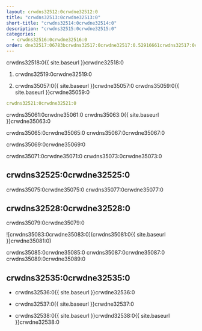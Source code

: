 ```yaml
---
layout: crwdns32512:0crwdne32512:0
title: "crwdns32513:0crwdne32513:0"
short-title: "crwdns32514:0crwdne32514:0"
description: "crwdns32515:0crwdne32515:0"
categories:
  - crwdns32516:0crwdne32516:0
order: dne32517:06783bcrwdns32517:0crwdne32517:0.52916661crwdns32517:0crwdne32517:0
---
```

crwdns32518:0{{ site.baseurl }}crwdne32518:0

1. crwdns32519:0crwdne32519:0

2. crwdns35057:0{{ site.baseurl }}crwdne35057:0 crwdns35059:0{{ site.baseurl }}crwdne35059:0

```yaml
crwdns32521:0crwdne32521:0
```

crwdns35061:0crwdne35061:0 crwdns35063:0{{ site.baseurl }}crwdne35063:0

crwdns35065:0crwdne35065:0 crwdns35067:0crwdne35067:0

crwdns35069:0crwdne35069:0

crwdns35071:0crwdne35071:0 crwdns35073:0crwdne35073:0

## crwdns32525:0crwdne32525:0

crwdns35075:0crwdne35075:0 crwdns35077:0crwdne35077:0

## crwdns32528:0crwdne32528:0

crwdns35079:0crwdne35079:0

![crwdns35083:0crwdne35083:0](crwdns35081:0{{ site.baseurl }}crwdne35081:0)

crwdns35085:0crwdne35085:0 crwdns35087:0crwdne35087:0 crwdns35089:0crwdne35089:0

## crwdns32535:0crwdne32535:0

- crwdns32536:0{{ site.baseurl }}crwdne32536:0

- crwdns32537:0{{ site.baseurl }}crwdne32537:0

- crwdns32538:0{{ site.baseurl }}crwdnd32538:0{{ site.baseurl }}crwdne32538:0